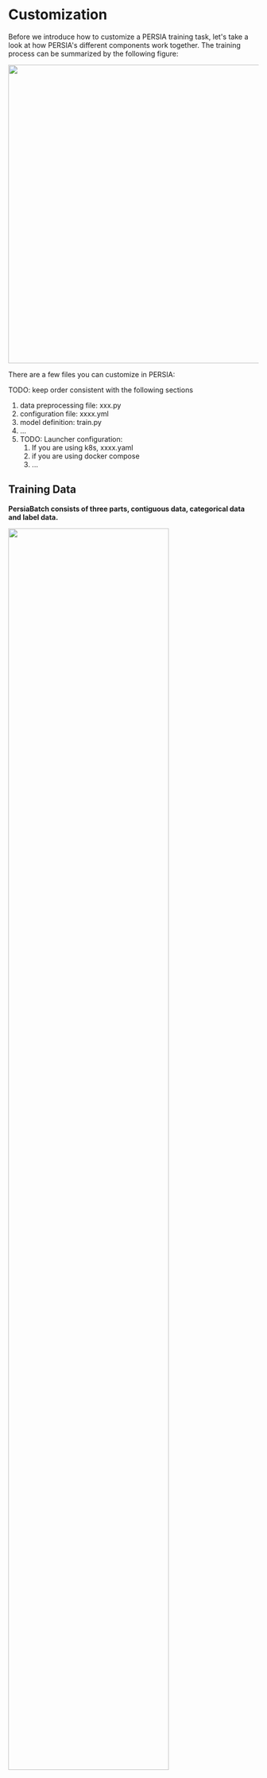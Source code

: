 # Customization

Before we introduce how to customize a PERSIA training task, let's take a look at how PERSIA's different components work together.
The training process can be summarized by the following figure:

<center>
<img src="img/persia_workflow.png" width="600">
</center>

There are a few files you can customize in PERSIA:

TODO: keep order consistent with the following sections
1. data preprocessing file: xxx.py
2. configuration file: xxxx.yml
3. model definition: train.py
4. ...
5. TODO: Launcher configuration:
    1. If you are using k8s, xxxx.yaml
    2. if you are using docker compose
    3. ...

## Training Data

**PersiaBatch consists of three parts, contiguous data, categorical data and label data.**

<img src="./img/persia_batch_description.svg" width="80%" style="margin:auto">

TODO: make all naming consistent with paper

### Non-ID Type Features
Non-ID Type Features is a tensor or vector that contains numerical data.For example the click_num, income, price, labor time or some numerical type data could be concat as the contiguous data and become a part of training data.

In PERSIA batch data, contiguous data is alias as dense data.It is described as a 2d tensor with float datatype. 


### ID Type Features
ID Type Features is a sparse tensor that contains variable length of discrete value. Such user_id, photo_id, client_id. There should at least exists categorical name and dimension to describe a categorical data. PERSIA parameter server will project the discrete value in categorical data to a vector and the dimension of vector is equal to the value you describe before.It is simple to add one categorical data in PERSIA, modify the embedding config file and add the categorical name and its dimension.Both `embedding-worker` and `embedding-parameter-server` will load the embedding config file to apply the categorical data configuration.

In below code, we define three categorical data.For each categorical data the requirement fields are category name and the embedding dimension.

_[yaml_config](https://github.com/PersiaML/PERSIA/blob/main/examples/src/getting_started/config/embedding_config.yml)_
```yml
slot_configs:
  id:
    dim: 8
    embedding_summation: true # optional field
  age:
    dim: 8
  gender:
    dim: 8
```

_more advanced features: embedding_config_chapter.md_

### Labels
Label data in PERSIA batch is a 2d `float32` tensor that support add the classification target and regression target.

### Customize Persia Batch Data

_[data_loader](https://github.com/PersiaML/PERSIA/blob/main/examples/src/getting_started/data_loader.py)_
```python (data_preprocessing.py)
import numpy as np

from persia.prelude import PyPersiaBatchData

batch_data = PyPersiaBatchData()

# categorical name should be the same with the categorical name which 
# already defined in embedding_config.yml.
categorical_names = [
    "id",
    "age",
    "gender"
]

batch_size = 1024
dim = 256

batch_data.add_non_id_type_feature(np.ones((batch_size, dim), dtype=np.float32))

categorical_data_num = 3
max_categorical_len = 65536

batch_categorical_data = []
for categorical_idx in range(categorical_data_num):
    batch_categorical_data_item = []
    for batch_idx in range(batch_size):
        cnt_categorical_len = np.random.randint(0, max_categorical_len)
        sample_data = np.random.one((cnt_categorical_len), dtype=np.uint64)
        batch_categorical_data_item.append(sample_data)
    batch_categorical_data.append((categorical_names[categorical_idx], batch_sparse_data))

# add mock sparse data into PyPersiaBatchData 
batch_data.add_id_type_features(batch_categorical_data)
batch_data.add_label(np.ones((1024, 2), dtype=np.float32))
```

more advanced features: ...

- advanced 1 (under construction)

## Model Definition

### Define DNN model
For DNN model definition, you can design any model structure as you wanted.The only restriction is to set the DNN model forward function signature as below form.

```python
from typing import List

import torch

class DNN(nn.Module):
    def forward(self, non_id_tensors: List[torch.Tensor], embedding_tensors: List[torch.Tensor]):
        ...
```

### Modify  Embedding Optimizer
Here provide many sparse optimizers in `persia.embedding.optim` module.You can choose the suitable optimizer to adapt your requirement.

### Customize PersiaML Training Context 
Final step is create the training context to acquire dataloder and sparse embedding process

_[train](https://github.com/PersiaML/PERSIA/blob/main/examples/src/getting_started/train.py)_
```python
from torch import nn
from torch.optim import SGD

from persia.ctx import TrainCtx
from persia.data import StreamDataset, Dataloader
from persia.env import get_local_rank
from persia.embedding.optim import Adagrad

prefetch_size = 10
dataset = StreamDataset(prefetch_size)

local_rank = get_local_rank()

use_cuda = True
if use_cuda:
    device_id = get_local_rank()
    torch.cuda.set_device(device_id)
    model.cuda(device_id)
    mixed_precision = True
else:
    mixed_precision = False
    device_id = None

# DNN parameters optimizer
dense_optimizer = SGD(model.parameters(), lr=0.1)
# Embedding parameters optimizer
embedding_optimizer = Adagrad(lr=1e-3)

loss_fn = nn.BCELoss()

with TrainCtx(
    model=model,
    embedding_optimizer=embedding_optimizer,
    dense_optimizer=dense_optimizer,
    device_id=device_id,
    mixed_precision=mixed_precision
) as ctx:

    train_data_loader = Dataloader(dataset)
    for (batch_idx, data) in enumerate(loader):
        output, labels = ctx.forward(data)
        label = labels[0]
        loss= loss_fn(output, target)
        scaled_loss = ctx.backward(loss)
        logger.info(f"current idx: {batch_idx} loss: {loss}")

```

_more advanced features: [TrainCtx]("../training-context")_

## Configuring Embedding Worker

An embedding worker runs asynchronous updating algorithm for getting the embedding parameters from the embedding parameter server; aggregating embedding vectors (potentially) and putting embedding gradients back to embedding parameter server. You can learn the details of the system design through 4.2 section in our [paper](https://arxiv.org/abs/2111.05897). Generally, you only need to adjust the number of instances and resources according to your workload.

## Configuring Embedding Parameter Server

An embedding parameter server manages the storage and update of the embedding parameters according to [LRU](https://en.wikipedia.org/wiki/Cache_replacement_policies#Least_recently_used_(LRU)) policies. So you need to configure capacity of the LRU cache in the configuration file according to your workload and available memory size. In addition, the capacity means the max number of embedding vectors, not the number of parameters.

more advanced features: See [Configuration](../configuration/index.md)


## Launcher configuration

### docker compose launcher

### k8s launcher

The Persia Operator is a Kubernetes [custom resource definitions](https://kubernetes.io/docs/tasks/extend-kubernetes/custom-resources/custom-resource-definitions/). You can define your distributed persia task by an operator file.

Here is an example for an operator file

```yaml
apiVersion: persia.com/v1
kind: PersiaJob
metadata:
  name: adult-income  # persia job name, need to be globally unique
  namespace: default  # k8s namespace to deploy to this job
spec:
  # the following path are the path inside the container
  globalConfigPath: /home/PersiaML/examples/src/getting_started/config/global_config.yml
  embeddingConfigPath: /home/PersiaML/examples/src/getting_started/config/embedding_config.yml
  nnWorkerPyEntryPath: /home/PersiaML/examples/src/getting_started/train.py
  dataLoaderPyEntryPath: /home/PersiaML/examples/src/getting_started/data_compose.py
  env:
    - name: PERSIA_NATS_IP
      value: nats://persia-nats-service:4222

  embeddingParameterServer:
    replicas: 1
    resources:
      limits:
        memory: "24Gi"
        cpu: "4"

  embeddingWorker:
    replicas: 1
    resources:
      limits:
        memory: "24Gi"
        cpu: "4"

  nnWorker:
    replicas: 1
    nprocPerNode: 1
    resources:
      limits:
        memory: "24Gi"
        cpu: "12"
        nvidia.com/gpu: "1"
    env:
      - name: CUBLAS_WORKSPACE_CONFIG
        value: :4096:8

  dataloader:
    replicas: 1
    resources:
      limits:
        memory: "8Gi"
        cpu: "1"

---
# a nats operator
apiVersion: "nats.io/v1alpha2"
kind: "NatsCluster"
metadata:
  name: "persia-nats-service"
spec:
  size: 1
  natsConfig:
    maxPayload: 52428800
  resources:
    limits:
      memory: "8Gi"
      cpu: "2" 
```
more advanced features: See [kubernetes-integration](../kubernetes-integration/index.md)


## Deploy Trained Model for inference

see #Deployment for inference  TODO: fix link


